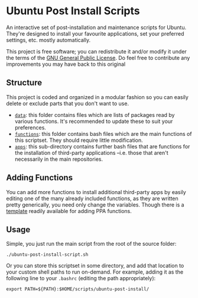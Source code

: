 Ubuntu Post Install Scripts
===========================

An interactive set of post-installation and maintenance scripts for Ubuntu. They're designed to install your favourite applications, set your preferred settings, etc. mostly automatically.

This project is free software; you can redistribute it and/or modify it under the terms of the [GNU General Public License](/LICENSE). Do feel free to contribute any improvements you may have back to this original

## Structure

This project is coded and organized in a modular fashion so you can easily delete or exclude parts that you don't want to use.

 * [`data`](/data): this folder contains files which are lists of packages read by various functions. It's recommended to update these to suit your preferences.
 * [`functions`](/functions): this folder contains bash files which are the main functions of this scriptset. They should require little modification.
 * [`apps`](/functions/apps): this sub-directory contains further bash files that are functions for the installation of third-party applications &ndash;i.e. those that aren't necessarily in the main repositories.

## Adding Functions

You can add more functions to install additional third-party apps by easily editing one of the many already included functions, as they are written pretty generically, you need only change the variables. Though there is a [template](/functions/apps/function_template_ppa) readily available for adding PPA functions.

## Usage

Simple, you just run the main script from the root of the source folder:

    ./ubuntu-post-install-script.sh

Or you can store this scriptset in some directory, and add that location to your custom shell paths to run on-demand. For example, adding it as the following line to your `.bashrc` (editing the path appropriately):

    export PATH=${PATH}:$HOME/scripts/ubuntu-post-install/
